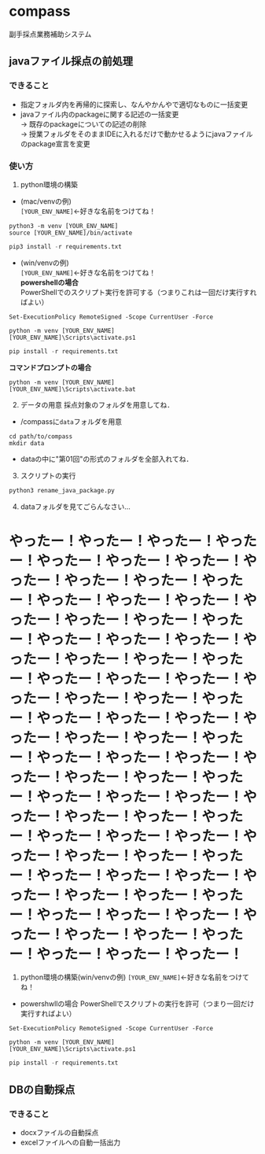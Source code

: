 # compass
副手採点業務補助システム
## javaファイル採点の前処理
### できること
- 指定フォルダ内を再帰的に探索し、なんやかんやで適切なものに一括変更
- javaファイル内のpackageに関する記述の一括変更  
  → 既存のpackageについての記述の削除  
  → 授業フォルダをそのままIDEに入れるだけで動かせるようにjavaファイルのpackage宣言を変更
### 使い方
1. python環境の構築
- (mac/venvの例)  
`[YOUR_ENV_NAME]`←好きな名前をつけてね！
```shell
python3 -m venv [YOUR_ENV_NAME]
source [YOUR_ENV_NAME]/bin/activate
```
```py
pip3 install -r requirements.txt
```
- (win/venvの例)  
`[YOUR_ENV_NAME]`←好きな名前をつけてね！  
**powershellの場合**  
PowerShellでのスクリプト実行を許可する（つまりこれは一回だけ実行すればよい）
```shell
Set-ExecutionPolicy RemoteSigned -Scope CurrentUser -Force
```
```shell
python -m venv [YOUR_ENV_NAME]
[YOUR_ENV_NAME]\Scripts\activate.ps1
```
```py
pip install -r requirements.txt
```
**コマンドプロンプトの場合**
```shell
python -m venv [YOUR_ENV_NAME]
[YOUR_ENV_NAME]\Scripts\activate.bat
```
2. データの用意
採点対象のフォルダを用意してね．
- /compassに`data`フォルダを用意
```shell
cd path/to/compass
mkdir data
```
- dataの中に"第01回"の形式のフォルダを全部入れてね．
3. スクリプトの実行
```py
python3 rename_java_package.py
```
4. dataフォルダを見てごらんなさい...





# やったー！やったー！やったー！やったー！やったー！やったー！やったー！やったー！やったー！やったー！やったー！やったー！やったー！やったー！やったー！やったー！やったー！やったー！やったー！やったー！やったー！やったー！やったー！やったー！やったー！やったー！やったー！やったー！やったー！やったー！やったー！やったー！やったー！やったー！やったー！やったー！やったー！やったー！やったー！やったー！やったー！やったー！やったー！やったー！やったー！やったー！やったー！やったー！やったー！やったー！やったー！やったー！やったー！やったー！やったー！やったー！やったー！やったー！やったー！やったー！やったー！やったー！やったー！やったー！やったー！やったー！やったー！やったー！やったー！やったー！やったー！やったー！やったー！やったー！やったー！やったー！やったー！

1. python環境の構築(win/venvの例)
`[YOUR_ENV_NAME]`←好きな名前をつけてね！
- powershwllの場合
PowerShellでスクリプトの実行を許可（つまり一回だけ実行すればよい）
```shell
Set-ExecutionPolicy RemoteSigned -Scope CurrentUser -Force
```
```shell
python -m venv [YOUR_ENV_NAME]
[YOUR_ENV_NAME]\Scripts\activate.ps1
```
```py
pip install -r requirements.txt
```

## DBの自動採点
### できること
- docxファイルの自動採点
- excelファイルへの自動一括出力
